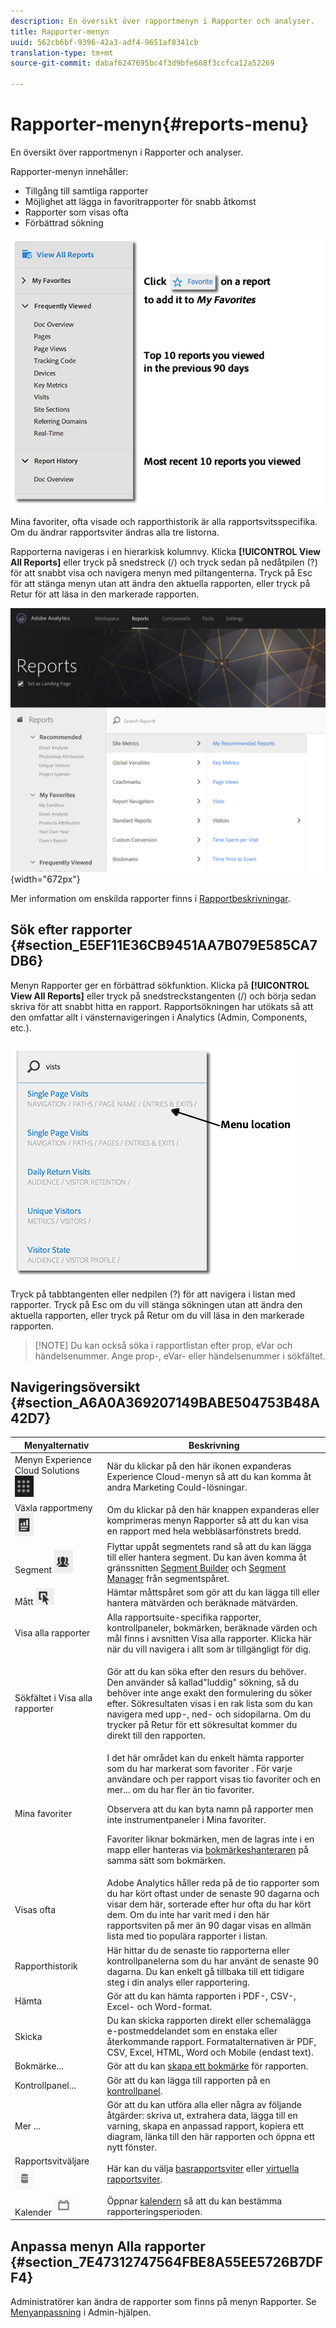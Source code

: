 ```yaml
---
description: En översikt över rapportmenyn i Rapporter och analyser.
title: Rapporter-menyn
uuid: 562cb6bf-9396-42a3-adf4-9651af8341cb
translation-type: tm+mt
source-git-commit: dabaf6247695bc4f3d9bfe668f3ccfca12a52269

---
```



# Rapporter-menyn{#reports-menu}

En översikt över rapportmenyn i Rapporter och analyser.

Rapporter-menyn innehåller:

* Tillgång till samtliga rapporter
* Möjlighet att lägga in favoritrapporter för snabb åtkomst
* Rapporter som visas ofta
* Förbättrad sökning

![](assets/menu-mainnav.png)

Mina favoriter, ofta visade och rapporthistorik är alla rapportsvitsspecifika. Om du ändrar rapportsviter ändras alla tre listorna.

Rapporterna navigeras i en hierarkisk kolumnvy. Klicka **[!UICONTROL View All Reports]** eller tryck på snedstreck (/) och tryck sedan på nedåtpilen (?) för att snabbt visa och navigera menyn med piltangenterna. Tryck på Esc för att stänga menyn utan att ändra den aktuella rapporten, eller tryck på Retur för att läsa in den markerade rapporten.

![](assets/reports-landing.png){width=&quot;672px&quot;}

Mer information om enskilda rapporter finns i [Rapportbeskrivningar](https://marketing.adobe.com/resources/help/en_US/reference/reports_descriptions.html).

## Sök efter rapporter {#section_E5EF11E36CB9451AA7B079E585CA7DB6}

Menyn Rapporter ger en förbättrad sökfunktion. Klicka på **[!UICONTROL View All Reports]** eller tryck på snedstreckstangenten (/) och börja sedan skriva för att snabbt hitta en rapport. Rapportsökningen har utökats så att den omfattar allt i vänsternavigeringen i Analytics (Admin, Components, etc.).

![](assets/menu-search.png)

Tryck på tabbtangenten eller nedpilen (?) för att navigera i listan med rapporter. Tryck på Esc om du vill stänga sökningen utan att ändra den aktuella rapporten, eller tryck på Retur om du vill läsa in den markerade rapporten.

>[!NOTE] Du kan också söka i rapportlistan efter prop, eVar och händelsenummer. Ange prop-, eVar- eller händelsenummer i sökfältet.

## Navigeringsöversikt {#section_A6A0A369207149BABE504753B48A42D7}

<table id="table_3BA295966BBC4C94ABDC3718D1894698"> 
 <thead> 
  <tr> 
   <th colname="col1" class="entry"> Menyalternativ </th> 
   <th colname="col2" class="entry"> Beskrivning </th> 
  </tr>
 </thead>
 <tbody> 
  <tr> 
   <td colname="col1">Menyn Experience Cloud Solutions <img placement="inline"  src="assets/mc-icon.png" width="30px" id="image_B75D0F6991F74389A77068D999C9A910" /> </td> 
   <td colname="col2"> När du klickar på den här ikonen expanderas Experience Cloud-menyn så att du kan komma åt andra Marketing Could-lösningar. </td> 
  </tr> 
  <tr> 
   <td colname="col1">Växla rapportmeny <img placement="inline"  src="assets/toggle_icon.png" id="image_32296B71E82C4694821D99867305F5FE" width="30px" /> </td> 
   <td colname="col2"> Om du klickar på den här knappen expanderas eller komprimeras menyn Rapporter så att du kan visa en rapport med hela webbläsarfönstrets bredd. </td> 
  </tr> 
  <tr> 
   <td colname="col1"><span class="uicontrol">Segment <img placement="inline"  src="assets/segment_icon.png" width="30px" id="image_6BF461356C8640EA8E93B74092320E91" /></span> </td> 
   <td colname="col2">Flyttar uppåt segmentets rand så att du kan lägga till eller hantera segment. Du kan även komma åt gränssnitten <a href="https://marketing.adobe.com/resources/help/en_US/analytics/segment/seg_build_ui.html"  > Segment Builder</a> och <a href="https://marketing.adobe.com/resources/help/en_US/analytics/segment/seg_manage.html"  > Segment Manager</a> från segmentspåret. </td> 
  </tr> 
  <tr> 
   <td colname="col1"><span class="uicontrol">Mått <img placement="inline"  src="assets/metrics_icon.png" width="30px" id="image_88620CB8A9CC4BC3BE4CE30BDA727512" /></span> </td> 
   <td colname="col2"> Hämtar måttspåret som gör att du kan lägga till eller hantera mätvärden och beräknade mätvärden. </td> 
  </tr> 
  <tr> 
   <td colname="col1"><span class="uicontrol"> Visa alla rapporter</span> </td> 
   <td colname="col2">Alla rapportsuite-specifika rapporter, kontrollpaneler, bokmärken, beräknade värden och mål finns i <span class="uicontrol"> avsnitten </span>Visa alla rapporter. Klicka här när du vill navigera i allt som är tillgängligt för dig. </td> 
  </tr> 
  <tr> 
   <td colname="col1">Sökfältet i <span class="uicontrol"> Visa alla rapporter</span> </td> 
   <td colname="col2"> <p> Gör att du kan söka efter den resurs du behöver. Den använder så kallad"luddig" sökning, så du behöver inte ange exakt den formulering du söker efter. Sökresultaten visas i en rak lista som du kan navigera med upp-, ned- och sidopilarna. Om du trycker på <span class="uicontrol"> Retur</span> för ett sökresultat kommer du direkt till den rapporten. </p> </td> 
  </tr> 
  <tr> 
   <td colname="col1"><span class="uicontrol"> Mina favoriter </span> </td> 
   <td colname="col2">I det här området kan du enkelt hämta rapporter som du har markerat som <span class="uicontrol"> favoriter</span> . För varje användare och per rapport visas tio favoriter och en <span class="uicontrol"> mer...</span> om du har fler än tio favoriter. <p>Observera att du kan byta namn på rapporter men inte instrumentpaneler i Mina favoriter. </p> <p>Favoriter liknar bokmärken, men de lagras inte i en mapp eller hanteras via <a href="/help/analyze/reports-analytics/bookmarks.md"  > bokmärkeshanteraren</a> på samma sätt som bokmärken. </p> </td> 
  </tr> 
  <tr> 
   <td colname="col1"><span class="uicontrol"> Visas ofta</span> </td> 
   <td colname="col2"> Adobe Analytics håller reda på de tio rapporter som du har kört oftast under de senaste 90 dagarna och visar dem här, sorterade efter hur ofta du har kört dem. Om du inte har varit med i den här rapportsviten på mer än 90 dagar visas en allmän lista med tio populära rapporter i listan. </td> 
  </tr> 
  <tr> 
   <td colname="col1"><span class="uicontrol"> Rapporthistorik</span> </td> 
   <td colname="col2"> Här hittar du de senaste tio rapporterna eller kontrollpanelerna som du har använt de senaste 90 dagarna. Du kan enkelt gå tillbaka till ett tidigare steg i din analys eller rapportering. </td> 
  </tr> 
  <tr> 
   <td colname="col1"><span class="uicontrol"> Hämta</span> </td> 
   <td colname="col2">Gör att du kan hämta rapporten i PDF-, CSV-, Excel- och Word-format. </td> 
  </tr> 
  <tr> 
   <td colname="col1"><span class="uicontrol"> Skicka</span> </td> 
   <td colname="col2">Du kan skicka rapporten direkt eller schemalägga e-postmeddelandet som en enstaka eller återkommande rapport. Formatalternativen är PDF, CSV, Excel, HTML, Word och Mobile (endast text).</td> 
  </tr> 
  <tr> 
   <td colname="col1"><span class="uicontrol"> Bokmärke...</span> </td> 
   <td colname="col2">Gör att du kan <a href="/help/analyze/reports-analytics/bookmarks.md"  > skapa ett bokmärke</a> för rapporten. </td> 
  </tr> 
  <tr> 
   <td colname="col1"><span class="uicontrol"> Kontrollpanel</span>... </td> 
   <td colname="col2">Gör att du kan lägga till rapporten på en <a href="/help/analyze/reports-analytics/dashboard.md"  > kontrollpanel</a>. </td> 
  </tr> 
  <tr> 
   <td colname="col1"><span class="uicontrol"> Mer ...</span> </td> 
   <td colname="col2"> Gör att du kan utföra alla eller några av följande åtgärder: skriva ut, extrahera data, lägga till en varning, skapa en anpassad rapport, kopiera ett diagram, länka till den här rapporten och öppna ett nytt fönster. </td> 
  </tr> 
  <tr> 
   <td colname="col1">Rapportsvitväljare <img placement="inline"  src="assets/report-suite-selector.png" width="30px" id="image_9F64944D46574B2AA38D81A7C82C4AC4" /> </td> 
   <td colname="col2">Här kan du välja <a href="https://marketing.adobe.com/resources/help/en_US/reference/report_suites_admin.html"  > basrapportsviter</a> eller <a href="https://marketing.adobe.com/resources/help/en_US/reference/virtual-report-suites.html"  > virtuella rapportsviter</a>. </td> 
  </tr> 
  <tr> 
   <td colname="col1">Kalender <img placement="inline"  src="assets/calendar-icon.png" width="30px" id="image_C5E4F87F964C4C3E98496D38A1123502" /> </td> 
   <td colname="col2">Öppnar <a href="/help/analyze/reports-analytics/overview/report-overview.md#section_8C6C4AD84D9043E8ABD53FF8F645AAB1"  > kalendern</a> så att du kan bestämma rapporteringsperioden. </td> 
  </tr> 
 </tbody> 
</table>

## Anpassa menyn Alla rapporter {#section_7E47312747564FBE8A55EE5726B7DFF4}

Administratörer kan ändra de rapporter som finns på menyn Rapporter. Se [Menyanpassning](https://marketing.adobe.com/resources/help/en_US/reference/customize_menus.html) i Admin-hjälpen.
